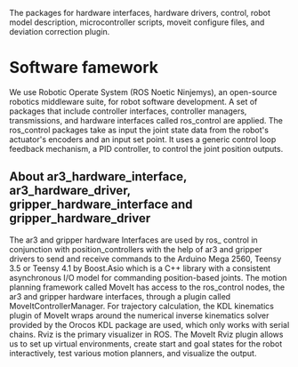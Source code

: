 The packages for hardware interfaces, hardware drivers, control, robot model description, microcontroller scripts, moveit configure files, and deviation correction plugin.
# Software famework
We use Robotic Operate System (ROS Noetic Ninjemys), an open-source robotics middleware suite, for robot software development. A set of packages that include controller interfaces, controller managers, transmissions, and hardware interfaces called ros_control are applied. The ros_control packages take as input the joint state data from the robot's actuator's encoders and an input set point. It uses a generic control loop feedback mechanism, a PID controller, to control the joint position outputs.
## About ar3_hardware_interface, ar3_hardware_driver, gripper_hardware_interface and gripper_hardware_driver
The ar3 and gripper hardware Interfaces are used by ros_ control in conjunction with position_controllers with the help of ar3 and gripper drivers to send and receive commands to the Arduino Mega 2560, Teensy 3.5 or Teensy 4.1 by Boost.Asio which is a C++ library with a consistent asynchronous I/O model for commanding position-based joints.
The motion planning framework called MoveIt has access to the ros_control nodes, the ar3 and gripper hardware interfaces, through a plugin called MoveItControllerManager. For trajectory calculation, the KDL kinematics plugin of MoveIt wraps around the numerical inverse kinematics solver provided by the Orocos KDL package are used, which only works with serial chains. Rviz is the primary visualizer in ROS. The MoveIt Rviz plugin allows us to set up virtual environments, create start and goal states for the robot interactively, test various motion planners, and visualize the output.
